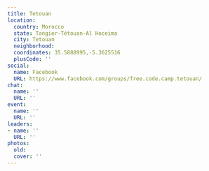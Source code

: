 ```yaml
---
title: Tetouan
location:
  country: Morocco
  state: Tangier-Tétouan-Al Hoceima
  city: Tetouan
  neighborhood: 
  coordinates: 35.5888995,-5.3625516
  plusCode: ''
social:
  name: Facebook
  URL: https://www.facebook.com/groups/free.code.camp.tetouan/
chat:
  name: ''
  URL: ''
event:
  name: ''
  URL: ''
leaders:
- name: ''
  URL: ''
photos:
  old: 
  cover: ''
---
```

